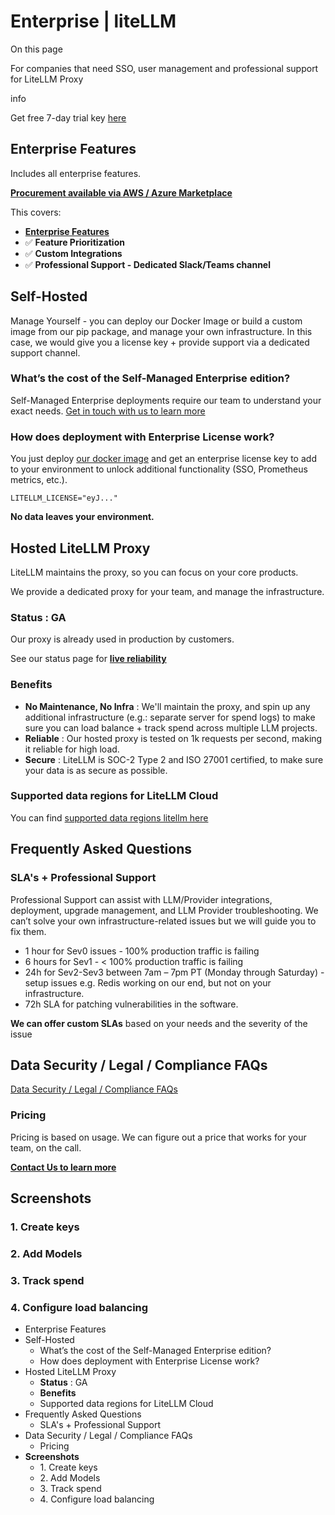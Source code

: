 # Enterprise | liteLLM

On this page

For companies that need SSO, user management and professional support for LiteLLM Proxy

info

Get free 7-day trial key [here](https://www.litellm.ai/#trial)

## Enterprise Features​

Includes all enterprise features.

[**Procurement available via AWS / Azure Marketplace**](/docs/data_security#legalcompliance-faqs)

This covers:

  * [**Enterprise Features**](/docs/proxy/enterprise)
  * ✅ **Feature Prioritization**
  * ✅ **Custom Integrations**
  * ✅ **Professional Support - Dedicated Slack/Teams channel**

## Self-Hosted​

Manage Yourself - you can deploy our Docker Image or build a custom image from our pip package, and manage your own infrastructure. In this case, we would give you a license key + provide support via a dedicated support channel.

### What’s the cost of the Self-Managed Enterprise edition?​

Self-Managed Enterprise deployments require our team to understand your exact needs. [Get in touch with us to learn more](https://calendly.com/d/4mp-gd3-k5k/litellm-1-1-onboarding-chat)

### How does deployment with Enterprise License work?​

You just deploy [our docker image](https://docs.litellm.ai/docs/proxy/deploy) and get an enterprise license key to add to your environment to unlock additional functionality (SSO, Prometheus metrics, etc.).
    
    
    LITELLM_LICENSE="eyJ..."  
    

**No data leaves your environment.**

## Hosted LiteLLM Proxy​

LiteLLM maintains the proxy, so you can focus on your core products.

We provide a dedicated proxy for your team, and manage the infrastructure.

### **Status** : GA​

Our proxy is already used in production by customers.

See our status page for [**live reliability**](https://status.litellm.ai/)

### **Benefits**​

  * **No Maintenance, No Infra** : We'll maintain the proxy, and spin up any additional infrastructure (e.g.: separate server for spend logs) to make sure you can load balance + track spend across multiple LLM projects.
  * **Reliable** : Our hosted proxy is tested on 1k requests per second, making it reliable for high load.
  * **Secure** : LiteLLM is SOC-2 Type 2 and ISO 27001 certified, to make sure your data is as secure as possible.

### Supported data regions for LiteLLM Cloud​

You can find [supported data regions litellm here](/docs/data_security#supported-data-regions-for-litellm-cloud)

## Frequently Asked Questions​

### SLA's + Professional Support​

Professional Support can assist with LLM/Provider integrations, deployment, upgrade management, and LLM Provider troubleshooting. We can’t solve your own infrastructure-related issues but we will guide you to fix them.

  * 1 hour for Sev0 issues - 100% production traffic is failing
  * 6 hours for Sev1 - < 100% production traffic is failing
  * 24h for Sev2-Sev3 between 7am – 7pm PT (Monday through Saturday) - setup issues e.g. Redis working on our end, but not on your infrastructure.
  * 72h SLA for patching vulnerabilities in the software.

**We can offer custom SLAs** based on your needs and the severity of the issue

## Data Security / Legal / Compliance FAQs​

[Data Security / Legal / Compliance FAQs](/docs/data_security)

### Pricing​

Pricing is based on usage. We can figure out a price that works for your team, on the call.

[**Contact Us to learn more**](https://calendly.com/d/4mp-gd3-k5k/litellm-1-1-onboarding-chat)

## **Screenshots**​

### 1\. Create keys​

### 2\. Add Models​

### 3\. Track spend​

### 4\. Configure load balancing​

  * Enterprise Features
  * Self-Hosted
    * What’s the cost of the Self-Managed Enterprise edition?
    * How does deployment with Enterprise License work?
  * Hosted LiteLLM Proxy
    * **Status** : GA
    * **Benefits**
    * Supported data regions for LiteLLM Cloud
  * Frequently Asked Questions
    * SLA's + Professional Support
  * Data Security / Legal / Compliance FAQs
    * Pricing
  * **Screenshots**
    * 1\. Create keys
    * 2\. Add Models
    * 3\. Track spend
    * 4\. Configure load balancing